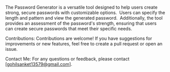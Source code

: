 The Password Generator is a versatile tool designed to help users create strong, secure passwords with customizable options. 
Users can specify the length and pattern and view the generated password. 
Additionally, the tool provides an assessment of the password's strength, ensuring that users can create secure passwords that meet their specific needs.

Contributions:
Contributions are welcome! If you have suggestions for improvements or new features, feel free to create a pull request or open an issue.

Contact Me:
For any questions or feedback, please contact [gohilsanket13579@gmail.com].
